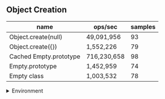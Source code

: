 ## Object Creation

|name|ops/sec|samples|
|-|-|-|
|Object.create(null)|49,091,956|93|
|Object.create({})|1,552,226|79|
|Cached Empty.prototype|716,230,658|98|
|Empty.prototype|1,452,959|74|
|Empty class|1,003,532|78|


<details>
<summary>Environment</summary>

* __Machine:__ linux x64 | 2 vCPUs | 6.8GB Mem
* __Run:__ Sat Oct 14 2023 02:07:32 GMT+0000 (Coordinated Universal Time)
</details>

<!--
{"environment":{"platform":"linux","arch":"x64","cpus":2,"totalMemory":6.759757995605469},"benchmarks":[{"name":"Object.create(null)","hz":49091956.14866825,"cycles":7,"stats":{"deviation":9.147593469439325e-10,"mean":2.036993590093736e-8,"moe":1.8591800599646552e-10,"rme":0.9127078597626327,"sem":9.485612550840078e-11,"variance":8.367846628212898e-19}},{"name":"Object.create({})","hz":1552226.1297853754,"cycles":3,"stats":{"deviation":7.107338151293015e-8,"mean":6.442360303123288e-7,"moe":1.5672905117147023e-8,"rme":2.432789285248253,"sem":7.996380161809706e-9,"variance":5.051425559682522e-15}},{"name":"Cached Empty.prototype","hz":716230657.5160822,"cycles":6,"stats":{"deviation":1.9540058064627262e-11,"mean":1.3961982630959163e-9,"moe":3.86873411743751e-12,"rme":0.2770905980687167,"sem":1.9738439374681174e-12,"variance":3.8181386916900493e-22}},{"name":"Empty.prototype","hz":1452959.4284666593,"cycles":3,"stats":{"deviation":6.60150103127315e-8,"mean":6.882504634388329e-7,"moe":1.5041214578187675e-8,"rme":2.185427453696795,"sem":7.674089070503916e-9,"variance":4.357981586590045e-15}},{"name":"Empty class","hz":1003532.3461485268,"cycles":3,"stats":{"deviation":1.0286243900801356e-7,"mean":9.964800874011849e-7,"moe":2.2827880363515097e-8,"rme":2.290851633879619,"sem":1.1646877736487295e-8,"variance":1.058068135867731e-14}}]}-->
